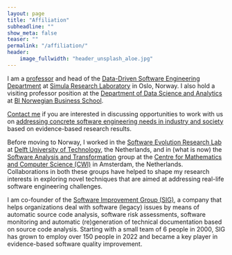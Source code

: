 ```yaml
---
layout: page
title: "Affiliation"
subheadline: ""
show_meta: false
teaser: ""
permalink: "/affiliation/"
header:
    image_fullwidth: "header_unsplash_aloe.jpg"
---
```


I am a [professor][simhome] and head of the [Data-Driven Software Engineering Department][datased] at [Simula Research Laboratory][simula] in Oslo, Norway. I also hold a visiting professor position at the [Department of Data Science and Analytics][bidept] at [BI Norwegian Business School][bihome].

[Contact me][contact] if you are interested in discussing opportunities to work with us on [addressing concrete software engineering needs in industry and society][research] based on evidence-based research results.

Before moving to Norway, I worked in the [Software Evolution Research Lab][swerl] at [Delft University of Technology][tud], the Netherlands, and in (what is now) the [Software Analysis and Transformation][swat] group at the [Centre for Mathematics and Computer Science (CWI)][cwi] in Amsterdam, the Netherlands. Collaborations in both these groups have helped to shape my research interests in exploring novel techniques that are aimed at addressing real-life software engineering challenges. 

I am co-founder of the [Software Improvement Group (SIG)][sig], a company that helps organizations deal with software (legacy) issues by means of automatic source code analysis, software risk assessments, software monitoring and automatic (re)generation of technical documentation based on source code analysis. Starting with a small team of 6 people in 2000, SIG has grown to employ over 150 people in 2022 and became a key player in evidence-based software quality improvement.


[simhome]: http://www.simula.no/people/leon
[datased]: https://www.simula.no/research/projects/data-driven-software-engineering-department
[simula]: http://www.simula.no/
[bidept]: https://www.bi.edu/research/find-department/department-of-data-science-and-analytics/
[bihome]: https://www.bi.edu/
[research]: /research/
[contact]: /contact/
[tudhome]: http://swerl.tudelft.nl/leon/
[swerl]: http://swerl.tudelft.nl/
[tud]: http://www.tudelft.nl/
[swat]: https://www.cwi.nl/research/groups/software-analysis-and-transformation
[cwi]: http://www.cwi.nl/
[sig]: https://www.sig.eu/en